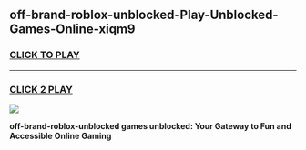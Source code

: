 
## off-brand-roblox-unblocked-Play-Unblocked-Games-Online-xiqm9
<h3>
<a href="https://premium76.site?title=off-brand-roblox-unblocked&ref=25A">CLICK TO PLAY</a></h3>
<hr>

<h3>
<a href="https://premium76.site?title=off-brand-roblox-unblocked&ref=25A">CLICK 2 PLAY</a>
  
</h3>

<a href="https://premium76.site?title=off-brand-roblox-unblocked&ref=25A"><img src="https://clearcache.store/games.png"></a>


**off-brand-roblox-unblocked games unblocked: Your Gateway to Fun and Accessible Online Gaming**
